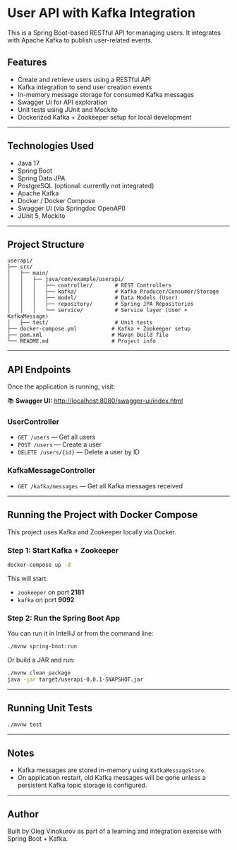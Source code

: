 # User API with Kafka Integration

This is a Spring Boot-based RESTful API for managing users. It integrates with Apache Kafka to publish user-related events.

## Features

- Create and retrieve users using a RESTful API
- Kafka integration to send user creation events
- In-memory message storage for consumed Kafka messages
- Swagger UI for API exploration
- Unit tests using JUnit and Mockito
- Dockerized Kafka + Zookeeper setup for local development

---

## Technologies Used

- Java 17
- Spring Boot
- Spring Data JPA
- PostgreSQL (optional: currently not integrated)
- Apache Kafka
- Docker / Docker Compose
- Swagger UI (via Springdoc OpenAPI)
- JUnit 5, Mockito

---

## Project Structure

```
userapi/
├── src/
│   ├── main/
│   │   ├── java/com/example/userapi/
│   │   │   ├── controller/       # REST Controllers
│   │   │   ├── kafka/            # Kafka Producer/Consumer/Storage
│   │   │   ├── model/            # Data Models (User)
│   │   │   ├── repository/       # Spring JPA Repositories
│   │   │   └── service/          # Service layer (User + KafkaMessage)
│   ├── test/                     # Unit tests
├── docker-compose.yml           # Kafka + Zookeeper setup
├── pom.xml                      # Maven build file
└── README.md                    # Project info
```

---

## API Endpoints

Once the application is running, visit:

📚 **Swagger UI:** [http://localhost:8080/swagger-ui/index.html](http://localhost:8080/swagger-ui/index.html)

### UserController
- `GET /users` — Get all users
- `POST /users` — Create a user
- `DELETE /users/{id}` — Delete a user by ID

### KafkaMessageController
- `GET /kafka/messages` — Get all Kafka messages received

---

## Running the Project with Docker Compose

This project uses Kafka and Zookeeper locally via Docker.

### Step 1: Start Kafka + Zookeeper

```bash
docker-compose up -d
```

This will start:
- `zookeeper` on port **2181**
- `kafka` on port **9092**

### Step 2: Run the Spring Boot App

You can run it in IntelliJ or from the command line:

```bash
./mvnw spring-boot:run
```

Or build a JAR and run:

```bash
./mvnw clean package
java -jar target/userapi-0.0.1-SNAPSHOT.jar
```

---

## Running Unit Tests

```bash
./mvnw test
```

---

## Notes

- Kafka messages are stored in-memory using `KafkaMessageStore`.
- On application restart, old Kafka messages will be gone unless a persistent Kafka topic storage is configured.

---

## Author

Built by Oleg Vinokurov as part of a learning and integration exercise with Spring Boot + Kafka.
